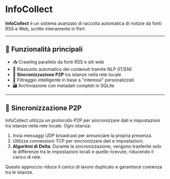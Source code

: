 # InfoCollect

**InfoCollect** è un sistema avanzato di raccolta automatica di notizie da fonti RSS e Web, scritto interamente in Perl.

---

## 🧠 Funzionalità principali

- 📥 Crawling parallelo da fonti RSS e siti web
- 🧾 Riassunto automatico dei contenuti tramite NLP (IT/EN)
- 🔄 **Sincronizzazione P2P** tra istanze nella rete locale
- 🧠 Filtraggio intelligente in base a "interessi" personalizzati
- 🗃️ Archiviazione con metadati completi in SQLite

---

## 🔄 Sincronizzazione P2P

InfoCollect utilizza un protocollo P2P per sincronizzare dati e impostazioni tra istanze nella rete locale. Ogni istanza:

1. Invia messaggi UDP broadcast per annunciare la propria presenza.
2. Utilizza connessioni TCP per sincronizzare dati e impostazioni.
3. **Algoritmi di Delta**: Durante la sincronizzazione, vengono trasferite solo le differenze tra le impostazioni locali e quelle ricevute, riducendo il carico di rete.

Questo approccio riduce il carico di lavoro duplicato e garantisce coerenza tra le istanze.
